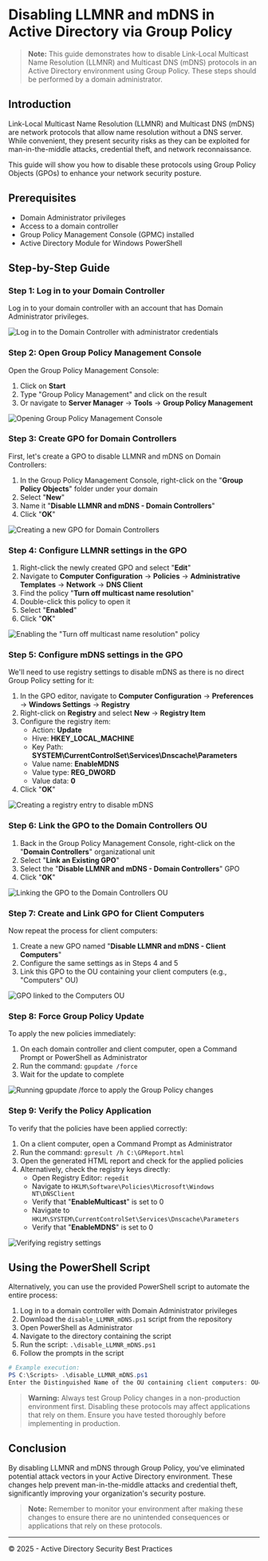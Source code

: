 # Disabling LLMNR and mDNS in Active Directory via Group Policy

> **Note:** This guide demonstrates how to disable Link-Local Multicast Name Resolution (LLMNR) and Multicast DNS (mDNS) protocols in an Active Directory environment using Group Policy. These steps should be performed by a domain administrator.

## Introduction

Link-Local Multicast Name Resolution (LLMNR) and Multicast DNS (mDNS) are network protocols that allow name resolution without a DNS server. While convenient, they present security risks as they can be exploited for man-in-the-middle attacks, credential theft, and network reconnaissance.

This guide will show you how to disable these protocols using Group Policy Objects (GPOs) to enhance your network security posture.

## Prerequisites

* Domain Administrator privileges
* Access to a domain controller
* Group Policy Management Console (GPMC) installed
* Active Directory Module for Windows PowerShell

## Step-by-Step Guide

### Step 1: Log in to your Domain Controller

Log in to your domain controller with an account that has Domain Administrator privileges.

![Log in to the Domain Controller with administrator credentials](../images/step1_login.png)

### Step 2: Open Group Policy Management Console

Open the Group Policy Management Console:
1. Click on **Start**
2. Type "Group Policy Management" and click on the result
3. Or navigate to **Server Manager** → **Tools** → **Group Policy Management**

![Opening Group Policy Management Console](../images/step2_gpmc.png)

### Step 3: Create GPO for Domain Controllers

First, let's create a GPO to disable LLMNR and mDNS on Domain Controllers:
1. In the Group Policy Management Console, right-click on the "**Group Policy Objects**" folder under your domain
2. Select "**New**"
3. Name it "**Disable LLMNR and mDNS - Domain Controllers**"
4. Click "**OK**"

![Creating a new GPO for Domain Controllers](../images/step3_create_gpo.png)

### Step 4: Configure LLMNR settings in the GPO

1. Right-click the newly created GPO and select "**Edit**"
2. Navigate to **Computer Configuration** → **Policies** → **Administrative Templates** → **Network** → **DNS Client**
3. Find the policy "**Turn off multicast name resolution**"
4. Double-click this policy to open it
5. Select "**Enabled**"
6. Click "**OK**"

![Enabling the "Turn off multicast name resolution" policy](../images/step4_llmnr_policy.png)

### Step 5: Configure mDNS settings in the GPO

We'll need to use registry settings to disable mDNS as there is no direct Group Policy setting for it:
1. In the GPO editor, navigate to **Computer Configuration** → **Preferences** → **Windows Settings** → **Registry**
2. Right-click on **Registry** and select **New** → **Registry Item**
3. Configure the registry item:
   - Action: **Update**
   - Hive: **HKEY_LOCAL_MACHINE**
   - Key Path: **SYSTEM\CurrentControlSet\Services\Dnscache\Parameters**
   - Value name: **EnableMDNS**
   - Value type: **REG_DWORD**
   - Value data: **0**
4. Click "**OK**"

![Creating a registry entry to disable mDNS](../images/step5_mdns_registry.png)

### Step 6: Link the GPO to the Domain Controllers OU

1. Back in the Group Policy Management Console, right-click on the "**Domain Controllers**" organizational unit
2. Select "**Link an Existing GPO**"
3. Select the "**Disable LLMNR and mDNS - Domain Controllers**" GPO
4. Click "**OK**"

![Linking the GPO to the Domain Controllers OU](../images/step6_link_gpo.png)

### Step 7: Create and Link GPO for Client Computers

Now repeat the process for client computers:
1. Create a new GPO named "**Disable LLMNR and mDNS - Client Computers**"
2. Configure the same settings as in Steps 4 and 5
3. Link this GPO to the OU containing your client computers (e.g., "Computers" OU)

![GPO linked to the Computers OU](../images/step7_client_gpo.png)

### Step 8: Force Group Policy Update

To apply the new policies immediately:
1. On each domain controller and client computer, open a Command Prompt or PowerShell as Administrator
2. Run the command: `gpupdate /force`
3. Wait for the update to complete

![Running gpupdate /force to apply the Group Policy changes](../images/step8_gpupdate.png)

### Step 9: Verify the Policy Application

To verify that the policies have been applied correctly:
1. On a client computer, open a Command Prompt as Administrator
2. Run the command: `gpresult /h C:\GPReport.html`
3. Open the generated HTML report and check for the applied policies
4. Alternatively, check the registry keys directly:
   - Open Registry Editor: `regedit`
   - Navigate to `HKLM\Software\Policies\Microsoft\Windows NT\DNSClient`
   - Verify that "**EnableMulticast**" is set to 0
   - Navigate to `HKLM\SYSTEM\CurrentControlSet\Services\Dnscache\Parameters`
   - Verify that "**EnableMDNS**" is set to 0

![Verifying registry settings](../images/step9_verify.png)

## Using the PowerShell Script

Alternatively, you can use the provided PowerShell script to automate the entire process:

1. Log in to a domain controller with Domain Administrator privileges
2. Download the `disable_LLMNR_mDNS.ps1` script from the repository
3. Open PowerShell as Administrator
4. Navigate to the directory containing the script
5. Run the script: `.\disable_LLMNR_mDNS.ps1`
6. Follow the prompts in the script

```powershell
# Example execution:
PS C:\Scripts> .\disable_LLMNR_mDNS.ps1
Enter the Distinguished Name of the OU containing client computers: OU=Workstations,DC=contoso,DC=com
```

> **Warning:** Always test Group Policy changes in a non-production environment first. Disabling these protocols may affect applications that rely on them. Ensure you have tested thoroughly before implementing in production.

## Conclusion

By disabling LLMNR and mDNS through Group Policy, you've eliminated potential attack vectors in your Active Directory environment. These changes help prevent man-in-the-middle attacks and credential theft, significantly improving your organization's security posture.

> **Note:** Remember to monitor your environment after making these changes to ensure there are no unintended consequences or applications that rely on these protocols.

---

© 2025 - Active Directory Security Best Practices